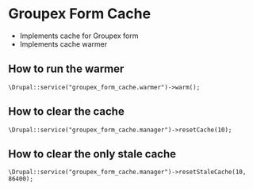 # Groupex Form Cache

  * Implements cache for Groupex form
  * Implements cache warmer
  
## How to run the warmer

``\Drupal::service("groupex_form_cache.warmer")->warm();``

## How to clear the cache

``\Drupal::service("groupex_form_cache.manager")->resetCache(10);``

## How to clear the only stale cache

``\Drupal::service("groupex_form_cache.manager")->resetStaleCache(10, 86400);``

